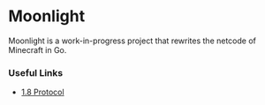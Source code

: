 # Moonlight
Moonlight is a work-in-progress project that rewrites the netcode of Minecraft in Go.

### Useful Links
- [1.8 Protocol](https://wiki.vg/index.php?title=Protocol&oldid=7018)